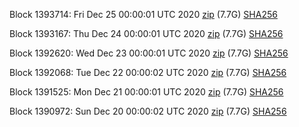 Block 1393714: Fri Dec 25 00:00:01 UTC 2020 [zip](https://dash-bootstrap.ams3.digitaloceanspaces.com/mainnet/2020-12-25/bootstrap.dat.zip) (7.7G) [SHA256](https://dash-bootstrap.ams3.digitaloceanspaces.com/mainnet/2020-12-25/sha256.txt)

Block 1393167: Thu Dec 24 00:00:01 UTC 2020 [zip](https://dash-bootstrap.ams3.digitaloceanspaces.com/mainnet/2020-12-24/bootstrap.dat.zip) (7.7G) [SHA256](https://dash-bootstrap.ams3.digitaloceanspaces.com/mainnet/2020-12-24/sha256.txt)

Block 1392620: Wed Dec 23 00:00:01 UTC 2020 [zip](https://dash-bootstrap.ams3.digitaloceanspaces.com/mainnet/2020-12-23/bootstrap.dat.zip) (7.7G) [SHA256](https://dash-bootstrap.ams3.digitaloceanspaces.com/mainnet/2020-12-23/sha256.txt)

Block 1392068: Tue Dec 22 00:00:02 UTC 2020 [zip](https://dash-bootstrap.ams3.digitaloceanspaces.com/mainnet/2020-12-22/bootstrap.dat.zip) (7.7G) [SHA256](https://dash-bootstrap.ams3.digitaloceanspaces.com/mainnet/2020-12-22/sha256.txt)

Block 1391525: Mon Dec 21 00:00:01 UTC 2020 [zip](https://dash-bootstrap.ams3.digitaloceanspaces.com/mainnet/2020-12-21/bootstrap.dat.zip) (7.7G) [SHA256](https://dash-bootstrap.ams3.digitaloceanspaces.com/mainnet/2020-12-21/sha256.txt)

Block 1390972: Sun Dec 20 00:00:02 UTC 2020 [zip](https://dash-bootstrap.ams3.digitaloceanspaces.com/mainnet/2020-12-20/bootstrap.dat.zip) (7.7G) [SHA256](https://dash-bootstrap.ams3.digitaloceanspaces.com/mainnet/2020-12-20/sha256.txt)
